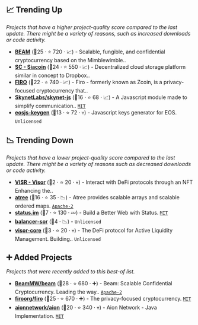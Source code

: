## 📈 Trending Up

_Projects that have a higher project-quality score compared to the last update. There might be a variety of reasons, such as increased downloads or code activity._

- <b><a href="https://github.com/BeamMW">BEAM</a></b> (🥈25 ·  ⭐ 720 · 📈) - Scalable, fungible, and confidential cryptocurrency based on the Mimblewimble..
- <b><a href="https://github.com/NebulousLabs">SC - Siacoin</a></b> (🥈24 ·  ⭐ 550 · 📈) - Decentralized cloud storage platform similar in concept to Dropbox..
- <b><a href="https://github.com/firoorg">FIRO</a></b> (🥉22 ·  ⭐ 740 · 📈) - Firo - formerly known as Zcoin, is a privacy-focused cryptocurrency that.. <code><img src="https://git.io/J9cOd" style="display:inline;" width="13" height="13"></code>
- <b><a href="https://github.com/SkynetLabs/skynet-js">SkynetLabs/skynet-js</a></b> (🥈16 ·  ⭐ 68 · 📈) - A Javascript module made to simplify communication.. <code><a href="http://bit.ly/34MBwT8">MIT</a></code>
- <b><a href="https://github.com/EOSIO/eosjs-keygen">eosjs-keygen</a></b> (🥉13 ·  ⭐ 72 · 💀) - Javascript keys generator for EOS. <code>Unlicensed</code>

## 📉 Trending Down

_Projects that have a lower project-quality score compared to the last update. There might be a variety of reasons such as decreased downloads or code activity._

- <b><a href="https://github.com/visorfinance">VISR - Visor</a></b> (🥉2 ·  ⭐ 20 · 💀) - Interact with DeFi protocols through an NFT Enhancing the.. <code><img src="https://git.io/J9cO9" style="display:inline;" width="13" height="13"></code>
- <b><a href="https://github.com/onflow/atree">atree</a></b> (🥈16 ·  ⭐ 35 · 📉) - Atree provides scalable arrays and scalable ordered maps. <code><a href="http://bit.ly/3nYMfla">Apache-2</a></code>
- <b><a href="https://github.com/status-im/status.im">status.im</a></b> (🥉7 ·  ⭐ 130 · 💤) - Build a Better Web with Status. <code><a href="http://bit.ly/34MBwT8">MIT</a></code>
- <b><a href="{}">balancer-sor</a></b> (🥉4 · 📉) -  <code>Unlicensed</code>
- <b><a href="https://github.com/VisorFinance/visor-core">visor-core</a></b> (🥉3 ·  ⭐ 20 · 💀) - The DeFi protocol for Active Liquidity Management. Building.. <code>Unlicensed</code>

## ➕ Added Projects

_Projects that were recently added to this best-of list._

- <b><a href="https://github.com/BeamMW/beam">BeamMW/beam</a></b> (🥇28 ·  ⭐ 680 · ➕) - Beam: Scalable Confidential Cryptocurrency. Leading the way.. <code><a href="http://bit.ly/3nYMfla">Apache-2</a></code>
- <b><a href="https://github.com/firoorg/firo">firoorg/firo</a></b> (🥇25 ·  ⭐ 670 · ➕) - The privacy-focused cryptocurrency. <code><a href="http://bit.ly/34MBwT8">MIT</a></code>
- <b><a href="https://github.com/aionnetwork/aion">aionnetwork/aion</a></b> (🥈20 ·  ⭐ 340 · 💀) - Aion Network - Java Implementation. <code><a href="http://bit.ly/34MBwT8">MIT</a></code>

